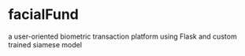 # facialFund
a user-oriented biometric transaction platform using Flask and custom trained siamese model
